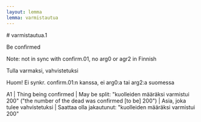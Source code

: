 ```yaml
---
layout: lemma
lemma: varmistautua
---
```


<div class="sense">
# <span class="sensename">varmistautua.1</span>

<span class="description">Be confirmed</span>

Note: not in sync with confirm.01, no arg0 or agr2 in Finnish

<span class="description">Tulla varmaksi, vahvistetuksi</span>

Huom! Ei synkr. confirm.01:n kanssa, ei arg0:a tai arg2:a suomessa

A1 | Thing being confirmed | May be split: "kuolleiden määräksi varmistui 200" ("the number of the dead was confirmed [to be] 200") | Asia, joka tulee vahvistetuksi | Saattaa olla jakautunut: "kuolleiden määräksi varmistui 200"

</div>

